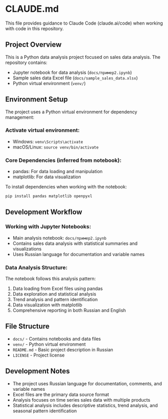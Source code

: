 # CLAUDE.md

This file provides guidance to Claude Code (claude.ai/code) when working with code in this repository.

## Project Overview

This is a Python data analysis project focused on sales data analysis. The repository contains:
- Jupyter notebook for data analysis (`docs/пример2.ipynb`)
- Sample sales data Excel file (`docs/sample_sales_data.xlsx`)
- Python virtual environment (`venv/`)

## Environment Setup

The project uses a Python virtual environment for dependency management:

### Activate virtual environment:
- Windows: `venv\Scripts\activate`
- macOS/Linux: `source venv/bin/activate`

### Core Dependencies (inferred from notebook):
- pandas: For data loading and manipulation
- matplotlib: For data visualization

To install dependencies when working with the notebook:
```bash
pip install pandas matplotlib openpyxl
```

## Development Workflow

### Working with Jupyter Notebooks:
- Main analysis notebook: `docs/пример2.ipynb`
- Contains sales data analysis with statistical summaries and visualizations
- Uses Russian language for documentation and variable names

### Data Analysis Structure:
The notebook follows this analysis pattern:
1. Data loading from Excel files using pandas
2. Data exploration and statistical analysis
3. Trend analysis and pattern identification
4. Data visualization with matplotlib
5. Comprehensive reporting in both Russian and English

## File Structure

- `docs/` - Contains notebooks and data files
- `venv/` - Python virtual environment
- `README.md` - Basic project description in Russian
- `LICENSE` - Project license

## Development Notes

- The project uses Russian language for documentation, comments, and variable names
- Excel files are the primary data source format
- Analysis focuses on time series sales data with multiple products
- Statistical analysis includes descriptive statistics, trend analysis, and seasonal pattern identification